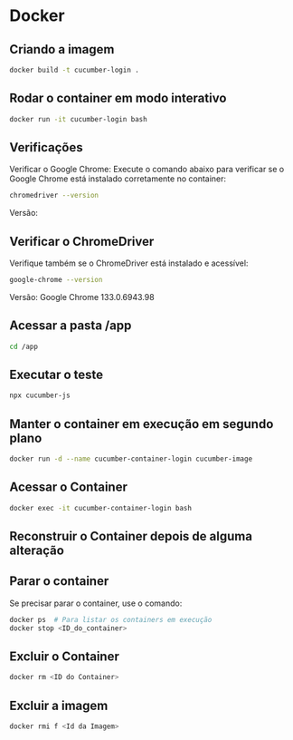 # Docker

## Criando a imagem

```bash
docker build -t cucumber-login .
```

## Rodar o container em modo interativo

```bash
docker run -it cucumber-login bash
```

## Verificações

Verificar o Google Chrome: Execute o comando abaixo para verificar se o Google Chrome está instalado corretamente no container:

```bash
chromedriver --version
```

Versão: 

## Verificar o ChromeDriver
Verifique também se o ChromeDriver está instalado e acessível:

```bash
google-chrome --version
```
Versão: Google Chrome 133.0.6943.98 

## Acessar a pasta /app

```bash
cd /app
```

## Executar o teste

```bash
npx cucumber-js
```

## Manter o container em execução em segundo plano

```bash
docker run -d --name cucumber-container-login cucumber-image
```

## Acessar o Container

```bash
docker exec -it cucumber-container-login bash
```

## Reconstruir o Container depois de alguma alteração

## Parar o container
Se precisar parar o container, use o comando:

```bash
docker ps  # Para listar os containers em execução
docker stop <ID_do_container>
```

## Excluir o Container

```bash
docker rm <ID do Container>
```

## Excluir a imagem

```bash
docker rmi f <Id da Imagem>
```